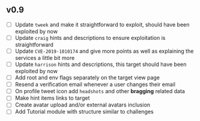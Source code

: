 ## v0.9
* [ ] Update `tweek` and make it straightforward to exploit, should have been exploited by now
* [ ] Update `craig` hints and descriptions to ensure exploitation is straightforward
* [ ] Update `CVE-2019-1010174` and give more points as well as explaining the services a little bit more
* [ ] Update `harrison` hints and descriptions, this target should have been exploited by now
* [ ] Add root and env flags separately on the target view page
* [ ] Resend a verification email whenever a user changes their email
* [ ] On profile tweet icon add `headshots` and other __bragging__ related data
* [ ] Make hint items links to target
* [ ] Create avatar upload and/or external avatars inclusion
* [ ] Add Tutorial module with structure similar to challenges
